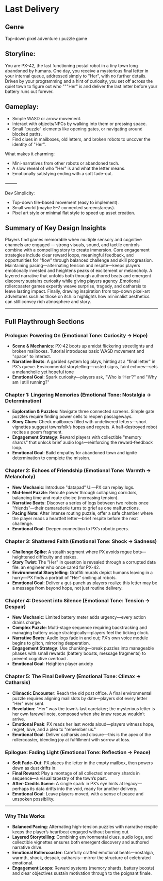 # Last Delivery

## Genre
Top-down pixel adventure / puzzle game

## Storyline:

You are PX-42, the last functioning postal robot in a tiny town long abandoned by humans. One day, you receive a mysterious final letter in your internal queue, addressed simply to "Her", with no further details. Driven by your programming and a hint of curiosity, you set off across the quiet town to figure out who """Her" is and deliver the last letter before your battery runs out forever.

## Gameplay:
- Simple WASD or arrow movement.
- Interact with objects/NPCs by walking into them or pressing space.
- Small "puzzle" elements like opening gates, or navigating around blocked paths.
- Find clues in mailboxes, old letters, and broken robots to uncover the identity of "Her".

What makes it charming:
- Mini-narratives from other robots or abandoned tech.
- A slow reveal of who "Her" is and what the letter means.
- Emotionally satisfying ending with a soft fade-out.

⸻

Dev Simplicity:
- Top-down tile-based movement (easy to implement).
- Small world (maybe 5–7 connected screens/areas).
- Pixel art style or minimal flat style to speed up asset creation.


## Summary of Key Design Insights
Players find games memorable when multiple sensory and cognitive channels are engaged — strong visuals, sound, and tactile controls combine with a compelling story to create immersion. Core engagement strategies include clear reward loops, meaningful feedback, and opportunities for "flow" through balanced challenge and skill progression. Maintaining pacing—alternating tension and respite—keeps players emotionally invested and heightens peaks of excitement or melancholy. A layered narrative that unfolds both through authored beats and emergent discovery sustains curiosity while giving players agency .Emotional rollercoaster games expertly weave surprise, tragedy, and catharsis to leave lasting impact. Finally, drawing inspiration from top-down pixel-art adventures such as those on itch.io highlights how minimalist aesthetics can still convey rich atmosphere and story.

---

## Full Playthrough Sections

### Prologue: Powering On (Emotional Tone: Curiosity → Hope)
- **Scene & Mechanics**: PX-42 boots up amidst flickering streetlights and broken mailboxes. Tutorial introduces basic WASD movement and "space" to interact.  
- **Narrative Beats**: A garbled system log plays, hinting at a "final letter" in PX’s queue. Environmental storytelling—rusted signs, faint echoes—sets a melancholic yet hopeful tone
- **Emotional Goal**: Spark curiosity—players ask, "Who is ‘Her’?" and "Why am I still running?"  

### Chapter 1: Lingering Memories (Emotional Tone: Nostalgia → Determination)
- **Exploration & Puzzles**: Navigate three connected screens. Simple gate puzzles require finding power cells to reopen passageways.  
- **Story Clues**: Check mailboxes filled with undelivered letters—short vignettes suggest townsfolk’s hopes and regrets. A half-destroyed robot recites a poem fragment.  
- **Engagement Strategy**: Reward players with collectible "memory shards" that unlock brief audio logs—reinforcing the reward-feedback loop.  
- **Emotional Goal**: Build empathy for abandoned town and ignite determination to complete the mission.

### Chapter 2: Echoes of Friendship (Emotional Tone: Warmth -> Melancholy)
- **New Mechanic**: Introduce "datapad" UI—PX can replay logs.  
- **Mid-level Puzzle**: Reroute power through collapsing corridors, balancing time and route choice (increasing tension).  
- **Narrative Beats**: Discover a series of logs between two robots once "friends"—their camaraderie turns to grief as one malfunctions.  
- **Pacing Note**: After intense routing puzzle, offer a safe chamber where the player reads a heartfelt letter—brief respite before the next challenge.
- **Emotional Goal**: Deepen connection to PX’s robotic peers.

### Chapter 3: Shattered Faith (Emotional Tone: Shock → Sadness)
- **Challenge Spike**: A stealth segment where PX avoids rogue bots—heightened difficulty and stakes.  
- **Story Twist**: The "Her" in question is revealed through a corrupted data file: an engineer who once cared for PX-42.  
- **Environmental Storytelling**: Graffiti murals depict humans leaving in a hurry—PX finds a portrait of "Her" smiling at robots.  
- **Emotional Goal**: Deliver a gut-punch as players realize this letter may be a message from beyond hope, not just routine delivery.

### Chapter 4: Descent into Silence (Emotional Tone: Tension → Despair)
- **New Mechanic**: Limited battery meter adds urgency—every action drains charge.  
- **Complex Puzzle**: Multi-stage sequence requiring backtracking and managing battery usage strategically—players feel the ticking clock.  
- **Narrative Beats**: Audio logs fade in and out; PX’s own voice module begins to glitch, mirroring desperation.  
- **Engagement Strategy**: Use chunking—break puzzles into manageable phases with small rewards (battery boosts, message fragments) to prevent cognitive overload .  
- **Emotional Goal**: Heighten player anxiety

### Chapter 5: The Final Delivery (Emotional Tone: Climax -> Catharsis)
- **Climactic Encounter**: Reach the old post office. A final environmental puzzle requires aligning mail slots by date—players slot every letter "Her" ever sent.  
- **Revelation**: "Her" was the town’s last caretaker; the mysterious letter is her own farewell note, composed when she knew rescue wouldn’t arrive.  
- **Emotional Peak**: PX reads her last words aloud—players witness hope, regret, love, and a plea to "remember us."  
- **Emotional Goal**: Deliver catharsis and closure—this is the apex of the rollercoaster, blending joy at fulfillment with sorrow at loss.

### Epilogue: Fading Light (Emotional Tone: Reflection → Peace)
- **Soft Fade-Out**: PX places the letter in the empty mailbox, then powers down as dust drifts in.  
- **Final Reward**: Play a montage of all collected memory shards in sequence—a visual tapestry of the town’s past.  
- **After-Credits Scene**: A single spark in PX’s eye hints at legacy—perhaps its data drifts into the void, ready for another delivery.  
- **Emotional Goal**: Leave players moved, with a sense of peace and unspoken possibility.

---

### Why This Works
- **Balanced Pacing**: Alternating high-tension puzzles with narrative respite keeps the player’s heartbeat engaged without burning out. 
- **Layered Storytelling**: Combining environmental clues, audio logs, and collectible vignettes ensures both emergent discovery and authored narrative drive.  
- **Emotional Rollercoaster**: Carefully crafted emotional beats—nostalgia, warmth, shock, despair, catharsis—mirror the structure of celebrated emotional.  
- **Engagement Loops**: Reward systems (memory shards, battery boosts) and clear objectives sustain motivation through to the poignant finale.